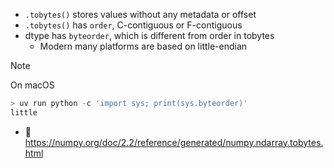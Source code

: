 * `.tobytes()` stores values without any metadata or offset
* `.tobytes()` has `order`, C-contiguous or F-contiguous
* dtype has `byteorder`, which is different from order in tobytes
  * Modern many platforms are based on little-endian

> [!NOTE]
> On macOS
>
> ```py
> > uv run python -c 'import sys; print(sys.byteorder)'
> little
> ```

* :link: https://numpy.org/doc/2.2/reference/generated/numpy.ndarray.tobytes.html
